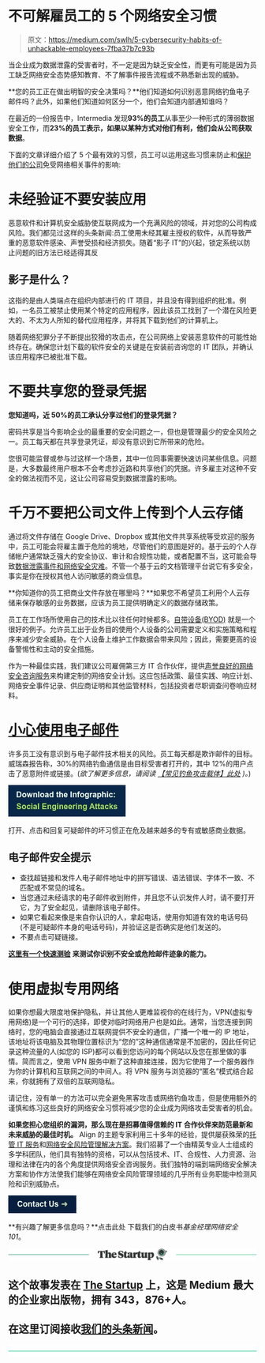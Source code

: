 # 不可解雇员工的 5 个网络安全习惯

> 原文：<https://medium.com/swlh/5-cybersecurity-habits-of-unhackable-employees-7fba37b7c93b>

当企业成为数据泄露的受害者时，不一定是因为缺乏安全性，而更有可能是因为员工缺乏网络安全态势感知教育、不了解事件报告流程或不熟悉新出现的威胁。

**您的员工正在做出明智的安全决策吗？**他们知道如何识别恶意网络钓鱼电子邮件吗？此外，如果他们知道如何区分一个，他们会知道内部通知谁吗？

在最近的一份报告中，Intermedia 发现**93%的员工**从事至少一种形式的薄弱数据安全工作，而**23%的员工表示，如果以某种方式对他们有利，他们会从公司获取数据**。

下面的文章详细介绍了 5 个最有效的习惯，员工可以运用这些习惯来防止和[保护他们的公司](https://www.align.com/cybersecurity-services)免受网络相关事件的影响:

# 未经验证不要安装应用

恶意软件和计算机安全威胁使互联网成为一个充满风险的领域，并对您的公司构成风险。我们都见过这样的头条新闻:员工使用未经其雇主授权的软件，从而导致严重的恶意软件感染、声誉受损和经济损失。随着“影子 IT”的兴起，锁定系统以防止问题的旧方法已经适得其反

## 影子是什么？

这指的是由人类端点在组织内部进行的 IT 项目，并且没有得到组织的批准。例如，一名员工被禁止使用某个特定的应用程序，因此该员工找到了一个潜在风险更大的、不太为人所知的替代应用程序，并将其下载到他们的计算机上。

随着网络犯罪分子不断提出狡猾的攻击点，在公司网络上安装恶意软件的可能性始终存在。确保您计划下载的软件安全的关键是在安装前咨询您的 IT 团队，并确认该应用程序已被批准下载。

# 不要共享您的登录凭据

**您知道吗，近 50%的员工承认分享过他们的登录凭据？**

密码共享是当今影响企业的最重要的安全问题之一，但也是管理最少的安全风险之一。员工每天都在共享登录凭证，却没有意识到它所带来的危险。

您很可能监督或参与过这样一个场景，其中一位同事需要快速访问某些信息。问题是，大多数最终用户根本不会考虑抄近路和共享他们的凭据。许多雇主对这种不安全的做法视而不见，这让公司容易受到数据泄露的影响。

# 千万不要把公司文件上传到个人云存储

通过将文件存储在 Google Drive、Dropbox 或其他文件共享系统等受欢迎的服务中，员工可能会将雇主置于危险的境地，尽管他们的意图是好的。基于云的个人存储帐户通常缺乏强大的安全协议、审计和合规性功能，或者配置不当，这可能会导致[数据泄露事件和网络安全灾难](https://www.align.com/blog/biggest-cybersecurity-disasters-2017-that-make-you-wannacry)。不管一个基于云的文档管理平台说它有多安全，事实是你在授权其他人访问敏感的商业信息。

**你知道你的员工把商业文件存放在哪里吗？**如果您不希望员工利用个人云存储来保存敏感的业务数据，应该为员工提供明确定义的数据存储政策。

员工在工作场所使用自己的技术比以往任何时候都多。[自带设备(BYOD)](https://www.align.com/blog/byod-best-practices) 就是一个很好的例子。允许员工出于业务目的使用个人设备的公司需要定义和实施策略和程序来减少安全威胁。在个人设备上维护工作数据会带来风险；因此，需要更高的设备警惕性和主动的安全措施。

作为一种最佳实践，我们建议公司雇佣第三方 IT 合作伙伴，提供[声誉良好的网络安全咨询服务](https://www.align.com/cybersecurity-services)来构建定制的网络安全计划。这应包括政策、最佳实践、响应计划、网络安全事件记录、供应商证明和其他监管材料，包括投资者尽职调查问卷响应材料。

# [小心使用电子邮件](https://www.align.com/blog/spot-the-cybersecurity-flaws-in-this-email)

许多员工没有意识到与电子邮件技术相关的风险。员工每天都是欺诈邮件的目标。威瑞森报告称，30%的网络钓鱼通信是由目标受害者打开的，其中 12%的用户点击了恶意附件或链接。(*欲了解更多信息，请阅读* [*【常见钓鱼攻击载体】此处*](https://www.align.com/blog/common-phishing-attack-vectors) *)。*)

![](img/f70f00463e8d5b560f9b344914c0a30f.png)

打开、点击和回复可疑邮件的坏习惯正在危及越来越多的专有或敏感商业数据。

## 电子邮件安全提示

*   查找超链接和发件人电子邮件地址中的拼写错误、语法错误、字体不一致、不匹配或不常见的域名。
*   当您通过未经请求的电子邮件收到附件，并且您不认识发件人时，请不要打开它，为了安全起见，请删除该电子邮件。
*   如果它看起来像是来自你认识的人，拿起电话，使用你知道有效的电话号码(不是可疑邮件本身的电话号码)，并验证这是否确实是他们发送的。
*   不要点击可疑链接。

[**这里有一个快速测验**](https://www.align.com/blog/spot-the-cybersecurity-flaws-in-this-email) **来测试你识别不安全或危险邮件迹象的能力。**

# 使用虚拟专用网络

如果你想最大限度地保护隐私，并让其他人更难监视你的在线行为，VPN(虚拟专用网络)是一个可行的选择，即使对临时网络用户也是如此。通常，当您连接到网络时，您的电脑会直接通过互联网提供不安全的通信，广播一个唯一的 IP 地址，该地址将该电脑及其物理位置标识为“您的”这种通信通常是不加密的，因此任何记录这种流量的人(如您的 ISP)都可以看到您访问的每个网站以及您在那里做的事情。简而言之，使用 VPN 服务中断了这种直接连接，因为它使用了一个服务器作为你的计算机和互联网之间的中间人。将 VPN 服务与浏览器的“匿名”模式结合起来，你就拥有了双倍的互联网隐私。

请记住，没有单一的方法可以完全避免黑客攻击或网络钓鱼攻击，但是使用额外的谨慎和练习这些良好的网络安全习惯将减少您的企业成为网络攻击受害者的机会。

**如果您担心您组织的漏洞，那么现在是招募值得信赖的 IT 合作伙伴来防范最新和未来威胁的最佳时机。** Align 的主题专家利用三十多年的经验，提供屡获殊荣的[托管 IT 服务](https://www.align.com/managed-services)和[网络安全风险管理解决方案](https://www.align.com/cybersecurity-services)。我们招募了一个由精英专业人士组成的多学科团队，他们具有独特的资格，可以从包括技术、IT、合规性、人力资源、治理和法律在内的各个角度提供网络安全咨询服务。我们独特的端到端网络安全解决方案和协作方法使我们能够在网络安全风险管理领域的几乎所有业务职能中检测风险和识别威胁点。

![](img/d9258674b5b3668fb3d24006749b944b.png)

**有兴趣了解更多信息吗？**点击此处 下载我们的白皮书*基金经理网络安全 101*。

[![](img/308a8d84fb9b2fab43d66c117fcc4bb4.png)](https://medium.com/swlh)

## 这个故事发表在 [The Startup](https://medium.com/swlh) 上，这是 Medium 最大的企业家出版物，拥有 343，876+人。

## 在这里订阅接收[我们的头条新闻](http://growthsupply.com/the-startup-newsletter/)。

[![](img/b0164736ea17a63403e660de5dedf91a.png)](https://medium.com/swlh)